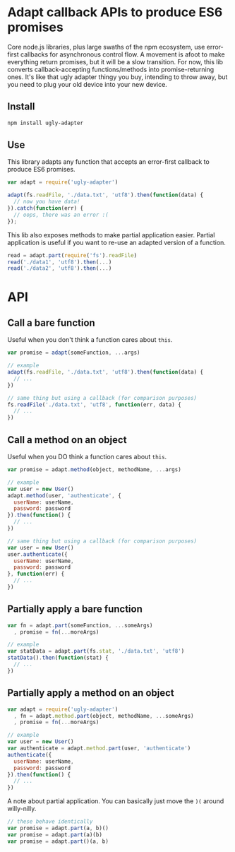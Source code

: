 # Adapt callback APIs to produce ES6 promises

Core node.js libraries, plus large swaths of the npm ecosystem, use error-first callbacks for asynchronous control flow.
A movement is afoot to make everything return promises, but it will be a slow transition.
For now, this lib converts callback-accepting functions/methods into promise-returning ones.
It's like that ugly adapter thingy you buy, intending to throw away, but you need to plug your old device into your new device.

## Install

```bash
npm install ugly-adapter
```

## Use

This library adapts any function that accepts an error-first callback to produce ES6 promises.

```js
var adapt = require('ugly-adapter')

adapt(fs.readFile, './data.txt', 'utf8').then(function(data) {
  // now you have data!
}).catch(function(err) {
  // oops, there was an error :(
});
```

This lib also exposes methods to make partial application easier.
Partial application is useful if you want to re-use an adapted version of a function.

```js
read = adapt.part(require('fs').readFile)
read('./data1', 'utf8').then(...)
read('./data2', 'utf8').then(...)
```

# API

## Call a bare function

Useful when you don't think a function cares about `this`.

```js
var promise = adapt(someFunction, ...args)

// example
adapt(fs.readFile, './data.txt', 'utf8').then(function(data) {
  // ...
})

// same thing but using a callback (for comparison purposes)
fs.readFile('./data.txt', 'utf8', function(err, data) {
  // ...
})
```

## Call a method on an object

Useful when you DO think a function cares about `this`.

```js
var promise = adapt.method(object, methodName, ...args)

// example
var user = new User()
adapt.method(user, 'authenticate', {
  userName: userName,
  password: password
}).then(function() {
  // ...
})

// same thing but using a callback (for comparison purposes)
var user = new User()
user.authenticate({
  userName: userName,
  password: password
}, function(err) {
  // ...
})
```

## Partially apply a bare function

```js
var fn = adapt.part(someFunction, ...someArgs)
  , promise = fn(...moreArgs)

// example
var statData = adapt.part(fs.stat, './data.txt', 'utf8')
statData().then(function(stat) {
  // ...
})
```

## Partially apply a method on an object

```js
var adapt = require('ugly-adapter')
  , fn = adapt.method.part(object, methodName, ...someArgs)
  , promise = fn(...moreArgs)

// example
var user = new User()
var authenticate = adapt.method.part(user, 'authenticate')
authenticate({
  userName: userName,
  password: password
}).then(function() {
  // ...
})
```

A note about partial application.
You can basically just move the `)(` around willy-nilly.

```js
// these behave identically
var promise = adapt.part(a, b)()
var promise = adapt.part(a)(b)
var promise = adapt.part()(a, b)
```

